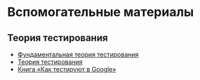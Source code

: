 # Вспомогательные материалы

## Теория тестирования
- [Фундаментальная теория тестирования](https://habr.com/ru/articles/549054/)
- [Теория тестирования](https://habr.com/ru/articles/587620/)
- [Книга «Как тестируют в Google»](https://habr.com/ru/companies/piter/articles/502732/)
